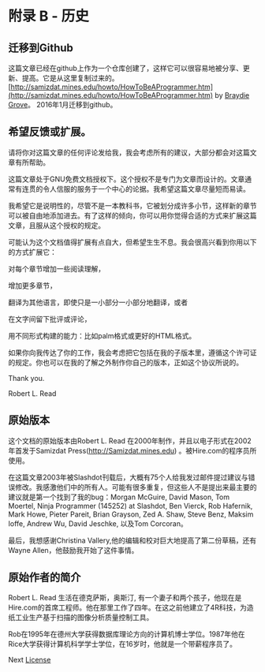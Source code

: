 # 附录 B - 历史

## 迁移到Github

这篇文章已经在github上作为一个仓库创建了，这样它可以很容易地被分享、更新、提高。它是从这里复制过来的。[http://samizdat.mines.edu/howto/HowToBeAProgrammer.htm](http://samizdat.mines.edu/howto/HowToBeAProgrammer.htm) by [Braydie Grove](https://github.com/braydie)。 2016年1月迁移到github。

## 希望反馈或扩展。

请将你对这篇文章的任何评论发给我，我会考虑所有的建议，大部分都会对这篇文章有所帮助。

这篇文章处于GNU免费文档授权下。这个授权不是专门为文章而设计的。文章通常有连贯的令人信服的服务于一个中心的论据。我希望这篇文章尽量短而易读。

我希望它是说明性的，尽管不是一本教科书，它被划分成许多小节，这样新的章节可以被自由地添加进去。有了这样的倾向，你可以用你觉得合适的方式来扩展这篇文章，且服从这个授权的规定。

可能认为这个文档值得扩展有点自大，但希望生生不息。我会很高兴看到你用以下的方式扩展它：

对每个章节增加一些阅读理解，

增加更多章节，

翻译为其他语言，即使只是一小部分一小部分地翻译，或者

在文字间留下批评或评论，

用不同形式构建的能力：比如palm格式或更好的HTML格式。

如果你向我传达了你的工作，我会考虑把它包括在我的子版本里，遵循这个许可证的规定。你也可以在我的了解之外制作你自己的版本，正如这个协议所说的。

Thank you.

Robert L. Read

## 原始版本

这个文档的原始版本由Robert L. Read 在2000年制作，并且以电子形式在2002年首发于Samizdat Press(http://Samizdat.mines.edu) 。被Hire.com的程序员所使用。

在这篇文章2003年被Slashdot刊载后，大概有75个人给我发过邮件提过建议与错误修改。我感激他们中的所有人。可能有很多重复，但这些人不是提出来最主要的建议就是第一个找到了我的bug：Morgan McGuire, David Mason, Tom Moertel, Ninja Programmer (145252) at Slashdot, Ben Vierck, Rob Hafernik, Mark Howe, Pieter Pareit, Brian Grayson, Zed A. Shaw, Steve Benz, Maksim Ioffe, Andrew Wu, David Jeschke, 以及Tom Corcoran。

最后，我想感谢Christina Vallery,他的编辑和校对巨大地提高了第二份草稿，还有Wayne Allen，他鼓励我开始了这件事情。

## 原始作者的简介

Robert L. Read 生活在德克萨斯，奥斯汀, 有一个妻子和两个孩子，他现在是Hire.com的首席工程师。他在那里工作了四年。在这之前他建立了4R科技，为造纸工业生产基于扫描的图像分析质量控制工具。

Rob在1995年在德州大学获得数据库理论方向的计算机博士学位。1987年他在Rice大学获得计算机科学学士学位，在16岁时，他就是一个带薪程序员了。

Next [License](LICENSE.md)
